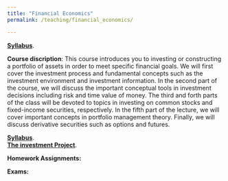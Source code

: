 ```yaml
---
title: "Financial Economics"
permalink: /teaching/financial_economics/

---
```

[**Syllabus**](https://github.com/amirtayebi/amirtayebi.github.io/blob/master/files/ECON313_1_Syllabus.pdf). 


**Course discription**: This course introduces you to investing or constructing a portfolio of assets in order to meet specific financial goals. 
We will first cover the investment process and fundamental concepts such as the investment
environment and investment information. In the second part of the course, we will discuss the important
conceptual tools in investment decisions including risk and time value of money. The third and forth parts
of the class will be devoted to topics in investing on common stocks and fixed-income securities, respectively.
In the fifth part of the lecture, we will cover important concepts in portfolio management theory. Finally,
we will discuss derivative securities such as options and futures.


[**Syllabus**](https://github.com/amirtayebi/amirtayebi.github.io/blob/master/files/ECON313_1_Syllabus.pdf).   
[**The investment Project**](https://github.com/amirtayebi/amirtayebi.github.io/blob/master/files/Project.pdf). 


**Homework Assignments:**



**Exams:**
